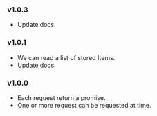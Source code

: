 ### v1.0.3

- Update docs.

### v1.0.1

- We can read a list of stored Items.
- Update docs.

### v1.0.0

- Each request return a promise.
- One or more request can be requested at time.
